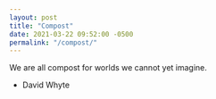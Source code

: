 ```yaml
---
layout: post
title: "Compost"
date: 2021-03-22 09:52:00 -0500
permalink: "/compost/"
---
```


We are all compost for worlds we cannot yet imagine.

- David Whyte


